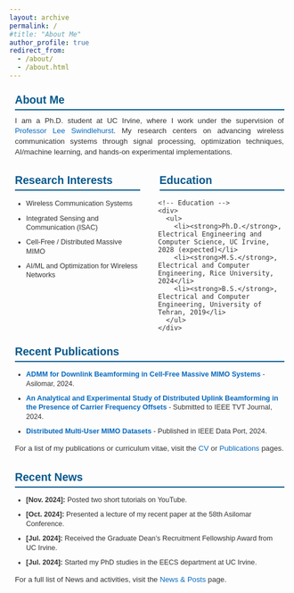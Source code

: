 ```yaml
---
layout: archive
permalink: /
#title: "About Me"
author_profile: true
redirect_from: 
  - /about/
  - /about.html
---
```


<style>
.about-page {
  max-width: 800px;
  margin: 0 auto;
  padding: 10px;
  font-family: Arial, sans-serif;
  color: #333;
}

.about-page section {
  margin-bottom: 30px;
  margin-top: 0;
}

.about-page h2 {
  font-size: 1.4em;
  color: #04588C;
  border-bottom: 2px solid #04588C;
  padding-bottom: 5px;
  margin-top: 0;
  margin-bottom: 10px;
}

.about-page p {
  line-height: 1.4;
  font-size: 0.95em;
  margin-top: 5px;
  text-align: justify;
  margin-right: 1px;
}

.about-page ul {
  list-style-type: disc;
  padding-left: 20px;
}

.about-page ul li {
  font-size: 0.9em;
  line-height: 1.3;
  margin-bottom: 10px;
}

.about-page a {
  color: #0669BF;
  text-decoration: none;
}

.about-page a:hover {
  text-decoration: underline;
}

/* Two-column layout for titles */
.horizontal-titles {
  display: grid;
  grid-template-columns: 1fr 1fr; /* Two equal columns for titles */
  gap: 35px;
  align-items: center; /* Align titles vertically */
}

.horizontal-titles h2 {
  text-align: left; /* Center-align the titles horizontally */
  border-bottom: 2px solid #04588C; /* Remove the underline from these titles */
  margin-bottom: 1px; /* Reduce the gap below these titles */
}

/* Two-column grid for content */
.two-column-grid {
  display: grid;
  grid-template-columns: 1fr 1fr; /* Two equal columns for content */
  gap: 30px;
  margin-bottom: 10px;
}
</style>

<div class="about-page">

  <!-- About Me Section -->
  <section class="about-me">
    <h2>About Me</h2>
    <p>
        I am a Ph.D. student at UC Irvine, where I work under the supervision of <a href="https://scholar.google.com/citations?user=ibAcKWwAAAAJ&hl=en" target="_blank">Professor Lee Swindlehurst</a>.
        My research centers on advancing wireless communication systems through signal processing, optimization techniques, AI/machine learning, and hands-on experimental implementations.
    </p>
  </section>

  <!-- Horizontal Titles Section -->
  <div class="horizontal-titles">
    <h2>Research Interests</h2>
    <h2>Education</h2>
  </div>

  <!-- Research Interests and Education Content -->
  <div class="two-column-grid">
    <!-- Research Interests -->
    <div>
      <ul>
        <li>Wireless Communication Systems</li>
        <li>Integrated Sensing and Communication (ISAC)</li>
        <li>Cell‑Free / Distributed Massive MIMO</li>
        <li>AI/ML and Optimization for Wireless Networks</li>
      </ul>
    </div>

    <!-- Education -->
    <div>
      <ul>
        <li><strong>Ph.D.</strong>, Electrical Engineering and Computer Science, UC Irvine, 2028 (expected)</li>
        <li><strong>M.S.</strong>, Electrical and Computer Engineering, Rice University, 2024</li>
        <li><strong>B.S.</strong>, Electrical and Computer Engineering, University of Tehran, 2019</li>
      </ul>
    </div>
  </div>

  <!-- Recent Publications Section -->
  <section class="recent-publications">
    <h2>Recent Publications</h2>
    <ul>
      <li><strong><a href="/publication/2024-05-admm_for_dl_beamforming">ADMM for Downlink Beamforming in Cell‑Free Massive MIMO Systems</a></strong> - Asilomar, 2024.</li>
      <li><strong><a href="/publication/2024-09-distributed_multi_user_beamforming">An Analytical and Experimental Study of Distributed Uplink Beamforming in the Presence of Carrier Frequency Offsets</a></strong> - Submitted to IEEE TVT Journal, 2024.</li>
      <li><strong><a href="/publication/2024-09-distributed_multi_user_datasets">Distributed Multi‑User MIMO Datasets</a></strong> - Published in IEEE Data Port, 2024.</li>
    </ul>
    <p>
      For a list of my publications or curriculum vitae, visit the <a href="/cv/">CV</a> or <a href="/publications/">Publications</a> pages.
    </p>
  </section>

  <!-- Recent News Section -->
  <section class="recent-news">
    <h2>Recent News</h2>
    <ul>
      <li><strong>[Nov. 2024]:</strong> Posted two short tutorials on YouTube.</li>
      <li><strong>[Oct. 2024]:</strong> Presented a lecture of my recent paper at the 58th Asilomar Conference.</li>
      <li><strong>[Jul. 2024]:</strong> Received the Graduate Dean’s Recruitment Fellowship Award from UC Irvine.</li>
      <li><strong>[Jul. 2024]:</strong> Started my PhD studies in the EECS department at UC Irvine.</li>
    </ul>
    <p>
      For a full list of News and activities, visit the <a href="/year-archive/">News & Posts</a> page.
    </p>
  </section>
</div>